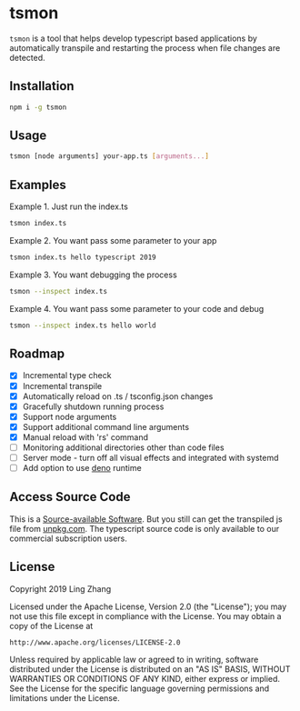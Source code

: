 # tsmon

`tsmon` is a tool that helps develop typescript based applications by automatically transpile and restarting the process when file changes are detected.

## Installation

```bash
npm i -g tsmon
```

## Usage

```bash
tsmon [node arguments] your-app.ts [arguments...]
```

## Examples

Example 1. Just run the index.ts

```bash
tsmon index.ts
```

Example 2. You want pass some parameter to your app

```bash
tsmon index.ts hello typescript 2019
```

Example 3. You want debugging the process

```bash
tsmon --inspect index.ts
```

Example 4. You want pass some parameter to your code and debug

```bash
tsmon --inspect index.ts hello world
```

## Roadmap
- [x] Incremental type check
- [x] Incremental transpile
- [x] Automatically reload on .ts / tsconfig.json changes
- [x] Gracefully shutdown running process
- [x] Support node arguments
- [x] Support additional command line arguments
- [x] Manual reload with 'rs' command
- [ ] Monitoring additional directories other than code files
- [ ] Server mode - turn off all visual effects and integrated with systemd
- [ ] Add option to use [deno](https://github.com/denoland/deno) runtime

## Access Source Code

This is a [Source-available Software](https://en.wikipedia.org/wiki/Source-available_software). But you still can get the transpiled js file from [unpkg.com](https://unpkg.com/tsmon@0.2.1/bin/standalone). The typescript source code is only available to our commercial subscription users.

## License

Copyright 2019 Ling Zhang

Licensed under the Apache License, Version 2.0 (the "License");
you may not use this file except in compliance with the License.
You may obtain a copy of the License at

    http://www.apache.org/licenses/LICENSE-2.0

Unless required by applicable law or agreed to in writing, software
distributed under the License is distributed on an "AS IS" BASIS,
WITHOUT WARRANTIES OR CONDITIONS OF ANY KIND, either express or implied.
See the License for the specific language governing permissions and
limitations under the License.
